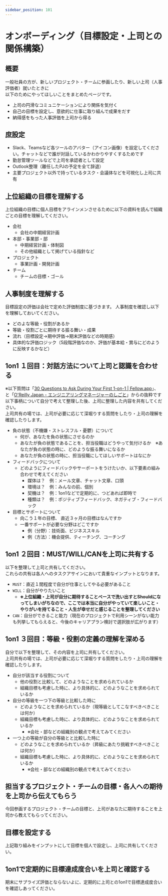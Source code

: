 ```yaml
---
sidebar_position: 101
---
```


# オンボーディング（目標設定・上司との関係構築）

## 概要

一般社員の方が、新しいプロジェクト・チームに参画したり、新しい上司（人事評価者）就いたときに  
以下のためにやってほしいことをまとめたページです。

- 上司の円滑なコミュニケーションにより関係を気付く
- 自己の目標を設定し、意欲的に仕事に取り組んで成果をだす
- 納得感をもった人事評価を上司から得る

## 庶設定

- Slack、Teamsなど各ツールのアバター（アイコン画像）を設定してください。チャットなどで誰が対話しているかわかりやすくするためです
- 勤怠管理ツールなどで上司を承認者として設定
- Outlook整理（離任したPJの予定を全て辞退）
- 主要プロジェクト以外で持っているタスク・会議体などを可視化し上司に共有

## 上位組織の目標を理解する

上位組織の目標に個人目標をアラインメンさせるために以下の資料を読んで組織ごとの目標を理解してください。

- 会社
  - 会社の中期経営計画
- 本部・事業部・部
  - 中期経営計画・体制図
  - その他組織として掲げている指針など
- プロジェクト
  - 事業計画・開発計画
- チーム
  - チームの目標・ゴール

## 人事制度を理解する

目標設定の評価は会社で定めた評価制度に基づきます。
人事制度を確認し以下を理解しておいてください。

- どのよな等級・役割があるか
- 等級・役割ごとに期待する振る舞い・成果
- 流れ（目標設定→期中評価→期末評価などの時期感）
- 具体的な評価ロジック（5段階評価なのか、評価が基本給・賞与にどのように反映するかなど）

## 1on1 １回目：対話方法について上司と認識を合わせる

※以下質問は「[30 Questions to Ask During Your First 1-on-1 | Fellow.app](https://fellow.app/blog/one-on-ones/questions-to-ask-during-your-first-1-on-1/)」、と「[O'Reilly Japan - エンジニアリングマネージャーのしごと](https://www.oreilly.co.jp/books/9784873119946/)」からの抜粋です
以下事柄について自分で考えて整理した後、上司に整理した内容を共有してください。  
上司共有の場では、上司が必要に応じて深堀りする質問をしたり・上司の理解を確認したりします。

- 負の状態（不機嫌・ストレスフル・憂鬱）について
  - 何が、あなたを負の状態にさせるのか
  - あなたが負の状態であることを、担当役職はどうやって気付けるか　※あなたが負の状態の時に、どのような振る舞いになるか
  - あなたが負の状態の時に、担当役職にしてほしいサポートはなにか
- フィードバックについて
  - どのようにフィードバックやサーポートをうけたいか、以下要素の組み合わせで考えてください
    - 媒体は？　例：メール文章、チャット文章、口頭
    - 環境は？　例：みんなの前、個別
    - 契機は？　例：1on1などで定期的に、つどあれば即時で
    - 種類は？　例：ポジティブフィードバック、ネガティブ・フィードバック
- 目標とサポートについて
  - 向こう１年の目標、 直近３ヶ月の目標はなんですか
  - 一番サポートが必要な分野はどこですか
    - 例（分野）：技術面、ビジネススキル
    - 例（方法）：機会提供、ティーチング、コーチング

## 1on1 ２回目：MUST/WILL/CANを上司に共有する

以下を整理して上司と共有してください。  
これらの共有は各人へのタスクアサインにおいて貴重なインプットとなります。

- `MUST`：直近１間程度で自分が仕事としてやる必要があること
- `WILL`：自分がやりたいこと
  - **※上位組織・上司が自分に期待することベースで洗い出すとShouldになってしまいがちなので、ここでは本当に自分がやっていて楽しいこと・やりがいを持てること・人生が幸せだと感じることを整理してください**
- `CAN`：自分ができること能力（現在のプロジェクトで利用シーンがない能力も列挙してもらえると、今後のキャリアプラン検討で選択肢が広がります）

## 1on1 ３回目：等級・役割の定義の理解を深める

自分で以下を整理して、その内容を上司に共有してください。  
上司共有の場では、上司が必要に応じて深堀りする質問をしたり・上司の理解を確認したりします。

- 自分が該当する役割について
  - 他の役割と比較して、どのようなことを求められているか
  - 組織目標も考慮した時に、より具体的に、どのようなことを求められているか
- 自分の等級を一つ下の等級と比較した時に
  - どのようなことを求められているか（現等級としてこなすべきべきことは何か）
  - 組織目標も考慮した時に、より具体的に、どのようなことを求められているか
    - ※会社・部などの組織別の観点で考えてみてください
- 一つ上の等級が自分の等級とと比較した時に
  - どのようなことを求められているか（昇級にあたり挑戦すべきべきことは何か）
  - 組織目標も考慮した時に、より具体的に、どのようなことを求められているか
    - ※会社・部などの組織別の観点で考えてみてください

## 担当するプロジェクト・チームの目標・各人への期待を上司から伝えてもらう

今回参画するプロジェクト・チームの目標と、上司があなたに期待することを上司から教えてもらってください。

## 目標を設定する

上記取り組みをインプットにして目標を個人で設定し、上司に共有してください。

## 1on1で定期的に目標達成度合いを上司と確認する

期末にサプライズ評価とならないよに、定期的に上司との1on1で目標達成度合いを確認しあってください。
